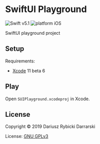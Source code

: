 # SwiftUI Playground

![Swift v5.1](https://img.shields.io/badge/swift-v5.1-orange.svg)
![platform iOS](https://img.shields.io/badge/platform-iOS-blue.svg)

SwiftUI playground project

## Setup

Requirements:

- [Xcode](https://developer.apple.com/xcode/) 11 beta 6

## Play

Open `SUIPlayground.xcodeproj` in Xcode.

## License

Copyright © 2019 Dariusz Rybicki Darrarski

License: [GNU GPLv3](LICENSE)
